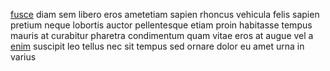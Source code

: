 [fusce](generated_webpages/faucibus2.md) diam sem libero eros ametetiam sapien
rhoncus vehicula felis sapien pretium neque lobortis auctor pellentesque etiam
proin habitasse tempus mauris at curabitur pharetra condimentum quam vitae eros
at augue vel a [enim](generated_webpages/nullam1.md) suscipit leo tellus nec
sit tempus sed ornare dolor eu amet urna in varius